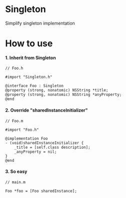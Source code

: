 # Singleton
Simplify singleton implementation

# How to use

#### 1. Inherit from Singleton
```objc
// Foo.h

#import "Singleton.h"

@interface Foo : Singleton
@property (strong, nonatomic) NSString *title;
@property (strong, nonatomic) NSString *anyProperty;
@end
```

#### 2. Override "sharedInstanceInitializer"
```objc
// Foo.m

#import "Foo.h"

@implementation Foo
- (void)sharedInstanceInitializer {
    _title = [self.class description];
    _anyProperty = nil;
}
@end
```

#### 3. So easy
```objc
// main.m

Foo *foo = [Foo sharedInstance];
```
